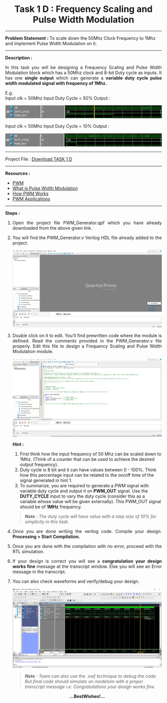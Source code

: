 <!-- <center><img src="http://mooc.e-yantra.org/img/eYantra_logo.svg" alt="e-yantra_logo" style="scale:75%;" /></center> -->

<style>
.back{
	position: fixed;
	width: 250px;
	height: 250px;
	top: 50%;
	left: 50%;
    margin-top: auto; 
    margin-left: auto; 
	opacity: 0.15;
    z-index: -1;
	}
</style>
<!-- <img src="http://mooc.e-yantra.org/img/EyantraLogoMini.png" class="back"> -->


<center><h1>Task 1 D : Frequency Scaling and Pulse Width Modulation </h1></center>

<hr>
<b>Problem Statement :</b> To scale down the 50Mhz Clock Frequency to 1Mhz and implement Pulse Width Modulation on it.
<hr>

<b>Description :</b><div align="justify" class="main"> <a name = "Resources"></a> In this task you will be designing a Frequency Scaling and Pulse Width Modulation block which has a 50Mhz clock and 8-bit Duty cycle as inputs. It has one <b>single output</b> which can generate a <b>variable duty cycle pulse width modulated signal with frequency of 1Mhz. </b></div>

E.g.   
Input clk = 50Mhz
Input Duty Cycle = 50%
Output : 

<img src="./Task_1_D/1.jpg"
        alt="project file"
        style="float: center; margin-center: 10px;" />  

Input clk = 50Mhz
Input Duty Cycle = 10%
Output : 


<img src="./Task_1_D/2.jpg"
        alt="project file"
        style="float: center; margin-center: 10px;" />  



<hr>
Project File : <u><a href="./project_files/PWM.zip" download>Download TASK 1 D</a></u>
<hr>

<b>Resources :</b> <a name = "Resources1">
<ul>
 <li><u><a href="https://www.analogictips.com/pulse-width-modulation-pwm/" target="_blank">PWM</a></u></li>
 <li><u><a href="https://www.youtube.com/watch?v=2XjqS1clY_E" target="_blank">What is Pulse Width Modulation</a></u></li>
 <li><u><a href="https://www.youtube.com/watch?v=5nwNKPs2gco" target="_blank">How PWM Works</a></u></li>
 <li><u><a href="https://www.seeedstudio.com/blog/2020/06/16/basic-electronics-pulse-width-modulationpwm-and-arduino-applications/" target="_blank">PWM Applications</a></u></li>
 
</ul>

***

<b>Steps :</b>  

<ol>
<li><p align="justify" class="main">Open the project file PWM_Generator.qpf which you have already downloaded from the above given link.</p></li> 
<li><p align="justify" class="main">You will find the PWM_Generator.v Verilog HDL file already added to the project.</p></li>

<img src="./Task_1_D/3.jpg"
        alt="project file"
        style="float: center; margin-center: 10px;" />  


<li><p align="justify" class="main">Double click on it to edit. You’ll find prewritten code where the module is defined. Read the comments provided in the PWM_Generator.v file properly. Edit this file to design a  Frequency Scaling and Pulse Width Modulation module. </p></li>

<img src="./Task_1_D/4.jpg"
        alt="project file"
        style="float: center; margin-center: 10px;" />  


<b>Hint : </b>
<ol>
<li>First think how the input frequency of 50 Mhz can be scaled down to 1Mhz. (Think of a counter that can be used to achieve the desired output frequency).</li>
<li>Duty cycle is 8 bit and it can have values between 0 - 100%. Think how this percentage input can be related to the on/off time of the signal generated in hint 1.</li>
<li>To summarize, you are required to generate a PWM signal with variable duty cycle and output it on <b>PWM_OUT</b> signal. Use the <b>DUTY_CYCLE</b> input to vary the duty cycle (consider this as a variable whose value will be given externally). This PWM_OUT signal should be of <b>1MHz</b> frequency.</li>
</ol>

> *__Note__ : The duty cycle will have value with a step size of 10% for simplicity in this task.* 

<li><p align="justify" class="main">Once you are done writing the verilog code. Compile your design. <b>Processing > Start Compilation.</b></p></li>
<li><p align="justify" class="main">Once you are done with the compilation with no error, proceed with the RTL simulation.</p></li>
<li><p align="justify" class="main">If your design is correct you will see a <b>congratulation your design works fine</b> message at the transcript window. Else you will see an Error message in the transcript.</p></li>
<li><p align="justify" class="main">You can also check waveforms and verify/debug your design.</p></li>

<img src="./Task_1_D/5.jpg"
        alt="project file"
        style="float: center; margin-center: 10px;" />  


> *__Note__ : Team can also use the .vwf technique to debug the code. But final code should simulate on modelsim with a proper transcript message i.e: Congratulations your design works fine.*


<p align=center><b>…BestWishes!…</b></p>